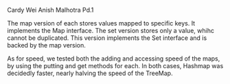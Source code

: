 Cardy Wei
Anish Malhotra
Pd.1

The map version of each stores values mapped to specific keys. It implements the Map interface. The set version stores only a value, whihc cannot be duplicated. This version implements the Set interface and is backed by the map version.

As for speed, we tested both the adding and accessing speed of the maps, by using the putting and get methods for each. In both cases, Hashmap was decidedly faster, nearly halving the speed of the TreeMap.


